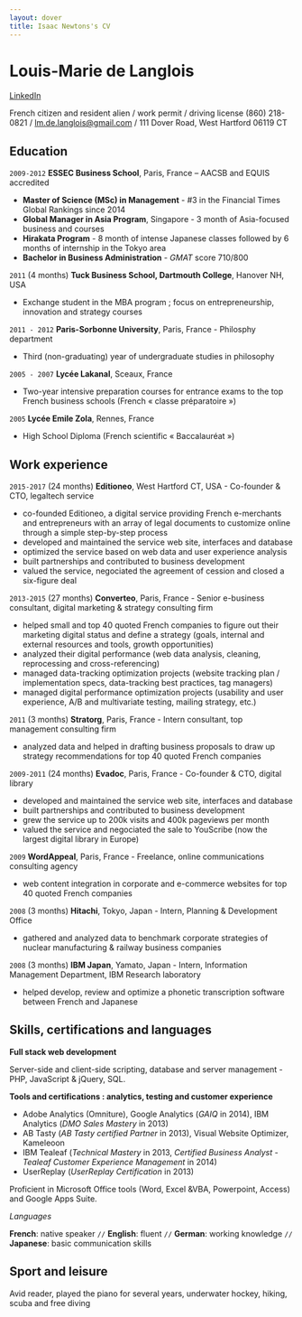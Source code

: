 ```yaml
---
layout: dover
title: Isaac Newtons's CV
---
```

# Louis-Marie de Langlois
[LinkedIn](https://linkedin.com/in/louismariedelanglois/?locale=en_US)

French citizen and resident alien / work permit / driving license
(860) 218-0821 / lm.de.langlois@gmail.com / 111 Dover Road, West Hartford 06119 CT

## Education

`2009-2012`
__ESSEC Business School__, Paris, France – AACSB and EQUIS accredited
- __Master of Science (MSc) in Management__ - #3 in the Financial Times Global Rankings since 2014
- __Global Manager in Asia Program__, Singapore - 3 month of Asia-focused business and courses
- __Hirakata Program__ - 8 month of intense Japanese classes followed by 6 months of internship in the Tokyo area
- __Bachelor in Business Administration__ - *GMAT* score 710/800

`2011` (4 months)
__Tuck Business School, Dartmouth College__, Hanover NH, USA
- Exchange student in the MBA program ; focus on entrepreneurship, innovation and strategy courses

`2011 - 2012`
__Paris-Sorbonne University__, Paris, France - Philosphy department
- Third (non-graduating) year of undergraduate studies in philosophy

`2005 - 2007`
__Lycée Lakanal__, Sceaux, France
- Two-year intensive preparation courses for entrance exams to the top French business schools (French « classe préparatoire »)

`2005`
__Lycée Emile Zola__, Rennes, France
- High School Diploma (French scientific « Baccalauréat »)

## Work experience

`2015-2017` (24 months)
__Editioneo__, West Hartford CT, USA - Co-founder & CTO, legaltech service
- co-founded Editioneo, a digital service providing French e-merchants and entrepreneurs with an array of legal documents to customize online through a simple step-by-step process
- developed and maintained the service web site, interfaces and database
- optimized the service based on web data and user experience analysis
- built partnerships and contributed to business development
- valued the service, negociated the agreement of cession and closed a six-figure deal

`2013-2015` (27 months)
__Converteo__, Paris, France - Senior e-business consultant, digital marketing & strategy consulting firm
- helped small and top 40 quoted French companies to figure out their marketing digital status and define a strategy (goals, internal and external resources and tools, growth opportunities)
- analyzed their digital performance (web data analysis, cleaning, reprocessing and cross-referencing)
- managed data-tracking optimization projects (website tracking plan / implementation specs, data-tracking best practices, tag managers)
- managed digital performance optimization projects (usability and user experience, A/B and multivariate testing, mailing strategy, etc.)

`2011` (3 months)
__Stratorg__, Paris, France - Intern consultant, top management consulting firm
- analyzed data and helped in drafting business proposals to draw up strategy recommendations for top 40 quoted French companies

`2009-2011` (24 months)
__Evadoc__, Paris, France - Co-founder & CTO, digital library
- developed and maintained the service web site, interfaces and database
- built partnerships and contributed to business development
- grew the service up to 200k visits and 400k pageviews per month
- valued the service and negociated the sale to YouScribe (now the largest digital library in Europe)

`2009`
__WordAppeal__, Paris, France - Freelance, online communications consulting agency
- web content integration in corporate and e-commerce websites for top 40 quoted French companies

`2008` (3 months)
__Hitachi__, Tokyo, Japan - Intern, Planning & Development Office
- gathered and analyzed data to benchmark corporate strategies of nuclear manufacturing & railway business companies

`2008` (3 months)
__IBM Japan__, Yamato, Japan - Intern, Information Management Department, IBM Research laboratory
- helped develop, review and optimize a phonetic transcription software between French and Japanese

## Skills, certifications and languages

__Full stack web development__

 Server-side and client-side scripting, database and server management - PHP, JavaScript & jQuery, SQL.

__Tools and certifications : analytics, testing and customer experience__

- Adobe Analytics (Omniture), Google Analytics (*GAIQ* in 2014), IBM Analytics (*DMO Sales Mastery* in 2013)
- AB Tasty (*AB Tasty certified Partner* in 2013), Visual Website Optimizer, Kameleoon
- IBM Tealeaf (*Technical Mastery* in 2013, *Certified Business Analyst - Tealeaf Customer Experience Management* in 2014)
- UserReplay (*UserReplay Certification* in 2013)

Proficient in Microsoft Office tools (Word, Excel &VBA, Powerpoint, Access) and Google Apps Suite.

*Languages*

__French__: native speaker `//` __English__: fluent `//` __German__: working knowledge `//` __Japanese__: basic communication skills

## Sport and leisure

Avid reader, played the piano for several years, underwater hockey, hiking, scuba and free diving

<!-- ### Footer

Last updated: May 2013 -->


